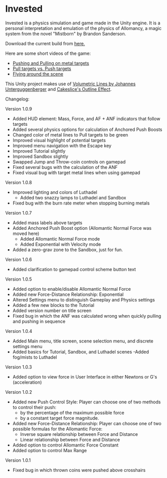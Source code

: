 # Invested
Invested is a physics simulation and game made in the Unity engine. It is a personal interpretation and emulation of the physics of Allomancy, a magic system from the novel "Mistborn" by Brandon Sanderson.

Download the current build from [here.](https://www.dropbox.com/s/j9jscf4xf8pf04i/Invested%201.0.4.zip?dl=1)

Here are some short videos of the game:
- [Pushing and Pulling on metal targets](https://gfycat.com/PowerfulPaleAuk)
- [Pull targets vs. Push targets](https://gfycat.com/FoolishUnderstatedBackswimmer)
- [Flying around the scene](https://gfycat.com/SpecificInferiorCaracal)

This Unity project makes use of [Volumetric Lines by Johannes Unterguggenberger](https://assetstore.unity.com/packages/tools/particles-effects/volumetric-lines-29160) and [Cakeslice's Outline Effect](https://github.com/cakeslice/Outline-Effect).


Changelog:

Version 1.0.9

- Added HUD element: Mass, Force, and AF + ANF indicators that follow targets
- Added several physics options for calculation of Anchored Push Boosts
- Changed color of metal lines to Pull targets to be green
- Improved visual highlight of potential targets
- Improved menu navigation with the Escape key
- Improved Tutorial slightly
- Improved Sandbox slightly
- Swapped Jump and Throw-coin controls on gamepad
- Fixed several bugs with the calculation of the ANF
- Fixed visual bug with target metal lines when using gamepad



Version 1.0.8

- Improved lighting and colors of Luthadel
	- Added two snazzy lamps to Luthadel and Sandbox
- Fixed bug with the burn rate meter when stopping burning metals


Version 1.0.7

- Added mass labels above targets
- Added Anchored Push Boost option (Allomantic Normal Force was moved here)
	- Added Allomantic Normal Force mode
	- Added Exponential with Velocity mode
- Added a zero-grav zone to the Sandbox, just for fun.

Version 1.0.6

- Added clarification to gamepad control scheme button text

Version 1.0.5

- Added option to enable/disable Allomantic Normal Force
- Added new Force-Distance Relationship: Exponential
- Altered Settings menu to distinguish Gameplay and Physics settings
- Added a few new blocks to the Tutorial
- Added version number on title screen
- Fixed bug in which the ANF was calculated wrong when quickly pulling and pushing in sequence
	
Version 1.0.4

- Added Main menu, title screen, scene selection menu, and discrete settings menu
- Added basics for Tutorial, Sandbox, and Luthadel scenes
	-Added fog/mists to Luthadel

Version 1.0.3

- Added option to view force in User Interface in either Newtons or G's (acceleration)

Version 1.0.2

- Added new Push Control Style: Player can choose one of two methods to control their push:
	- by the percentage of the maximum possible force
	- by a constant target force magnitude.
- Added new Force-Distance Relationship: Player can choose one of two possible formulas for the Allomantic Force:
	- Inverse square relationship between Force and Distance
	- Linear relationship between Force and Distance
- Added option to control Allomantic Force Constant
- Added option to control Max Range

Version 1.0.1

- Fixed bug in which thrown coins were pushed above crosshairs
